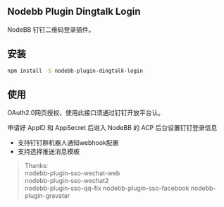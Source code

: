 ## Nodebb Plugin Dingtalk Login

NodeBB 钉钉二维码登录插件。
## 安装

```bash
npm install -S nodebb-plugin-dingtalk-login
```
    
## 使用

OAuth2.0网页授权，使用此接口须通过钉钉开放平台认。

申请好 AppID 和 AppSecret 后进入 NodeBB 的 ACP 后台设置钉钉登录信息  

- 支持钉钉群机器人通知webhook配置
- 支持选择推送消息模板


> Thanks:  
> nodebb-plugin-sso-wechat-web  
> nodebb-plugin-sso-wechat2  
> nodebb-plugin-sso-qq-fix
> nodebb-plugin-sso-facebook
> nodebb-plugin-gravatar